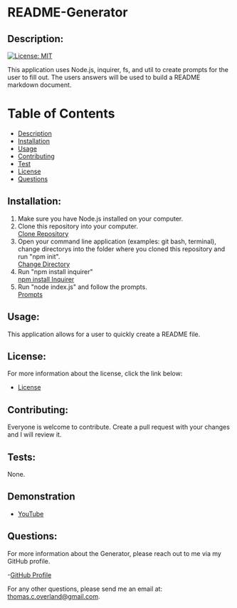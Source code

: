 # README-Generator
    
## Description:
   [![License: MIT](https://img.shields.io/badge/License-MIT-yellow.svg)](https://opensource.org/licenses/MIT)  
  
   This application uses Node.js, inquirer, fs, and util to create prompts for the user to fill out.  The users answers will be used to build a README markdown document.

   # Table of Contents
    
   - [Description](#description)
   - [Installation](#installation)
   - [Usage](#usage)
   - [Contributing](#contributing)
   - [Test](#tests)
   - [License](#license)
   - [Questions](#questions)
    
 ## Installation:
   1. Make sure you have Node.js installed on your computer.  
   2. Clone this repository into your computer.  
   [Clone Repository](assests\CloneRepo.JPG)  
   3. Open your command line application (examples: git bash, terminal), change directorys into the folder where you cloned this repository and run "npm init".  
   [Change Directory](assests\ChangeDirectory.JPG)  
   4. Run "npm install inquirer"  
   [npm install Inquirer](assests\npmInstallinquirer.JPG)  
   5. Run "node index.js" and follow the prompts.  
   [Prompts](assests\Prompts.JPG)  

  ## Usage:
   This application allows for a user to quickly create a README file.

   ## License:
   For more information about the license, click the link below:

   - [License](https://opensource.org/licenses/)

   ## Contributing:
   Everyone is welcome to contribute.  Create a pull request with your changes and I will review it.

   ## Tests:
   None.

   ## Demonstration
   - [YouTube](https://youtu.be/6xVCn8ycKu0)
   
   ## Questions:
   For more information about the Generator, please reach out to me via my GitHub profile.

   -[GitHub Profile](https://github.com/TomOverland)

   For any other questions, please send me an email at: thomas.c.overland@gmail.com.
    
